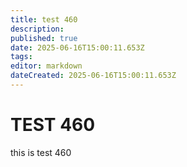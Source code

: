 ```yaml
---
title: test 460
description: 
published: true
date: 2025-06-16T15:00:11.653Z
tags: 
editor: markdown
dateCreated: 2025-06-16T15:00:11.653Z
---
```


# TEST 460
this is test 460
